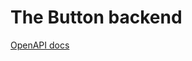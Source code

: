 # The Button backend

[OpenAPI docs](https://the-button-clone-api.onrender.com/docs/static/index.html)
